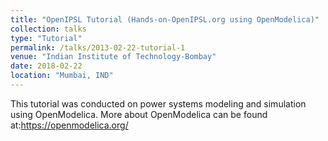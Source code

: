 ```yaml
---
title: "OpenIPSL Tutorial (Hands-on-OpenIPSL.org using OpenModelica)"
collection: talks
type: "Tutorial"
permalink: /talks/2013-02-22-tutorial-1
venue: "Indian Institute of Technology-Bombay"
date: 2018-02-22
location: "Mumbai, IND"
---
```

This tutorial was conducted on power systems modeling and simulation using OpenModelica. More about OpenModelica can be found at:https://openmodelica.org/

